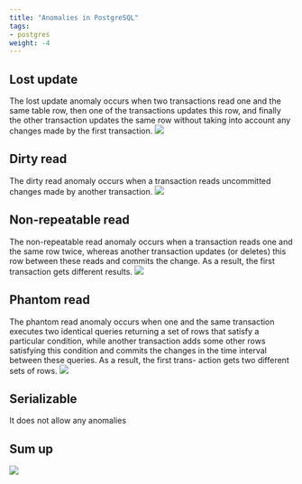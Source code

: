 ```yaml
---
title: "Anomalies in PostgreSQL"
tags:
- postgres
weight: -4
---
```

## Lost update
The lost update anomaly occurs when two transactions read one and the same table row, then one of the transactions updates this row, and finally the other transaction updates the same row without taking into account any changes made by the first transaction.
![](/postgres/attachment/lost-update.png)
## Dirty read
The dirty read anomaly occurs when a transaction reads uncommitted changes made by another transaction.
![](/postgres/attachment/dirty-read.png)
## Non-repeatable read
The non-repeatable read anomaly occurs when a transaction reads one and the same row twice, whereas another transaction updates (or deletes) this row between these reads and commits the change. As a result, the first transaction gets different results.
![](/postgres/attachment/non-repeat-read.png)
## Phantom read
The phantom read anomaly occurs when one and the same transaction executes two identical queries returning a set of rows that satisfy a particular condition, while another transaction adds some other rows satisfying this condition and commits the changes in the time interval between these queries. As a result, the first trans- action gets two different sets of rows.
![](/postgres/attachment/repeat-read.png)
## Serializable
It does not allow any anomalies

## Sum up
![](/postgres/attachment/isolation-sumup.png)
